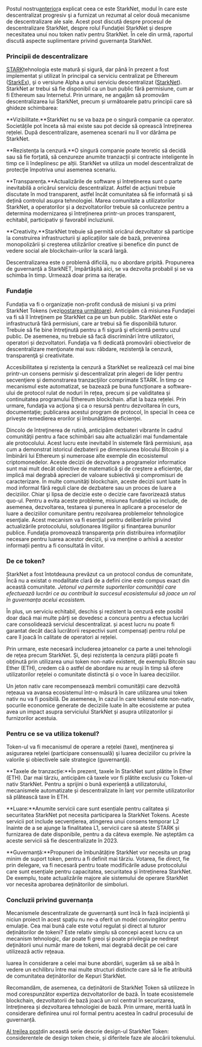 Postul nostru[anterior](https://medium.com/@starkware/part-1-starknet-sovereignty-a-decentralization-proposal-bca3e98a01ef)a explicat ceea ce este StarkNet, modul în care este descentralizat progresiv şi a furnizat un rezumat al celor două mecanisme de descentralizare ale sale. Acest post discută despre procesul de descentralizare StarkNet, despre rolul Fundaţiei StarkNet şi despre necesitatea unui nou token nativ pentru StarkNet. În cele din urmă, raportul discută aspecte suplimentare privind guvernanța StarkNet.

### Principii de descentralizare

[STARK](https://eprint.iacr.org/2018/046.pdf)tehnologia este matură și sigură, dar până în prezent a fost implementat și utilizat în principal ca serviciu centralizat pe Ethereum ([StarkEx](https://starkware.co/starkex/)), şi o versiune Alpha a unui serviciu descentralizat ([StarkNet](https://starkware.co/starknet/)). StarkNet ar trebui să fie disponibil ca un bun public fără permisiune, cum ar fi Ethereum sau Internetul. Prin urmare, ne angajăm să promovăm descentralizarea lui StarkNet, precum și următoarele patru principii care să ghideze schimbarea:

**Vizibilitate.**StarkNet nu se va baza pe o singură companie ca operator. Societățile pot înceta să mai existe sau pot decide să oprească întreținerea rețelei. După descentralizare, asemenea scenarii nu îl vor dărâma pe StarkNet.

**Rezistența la cenzură.**O singură companie poate teoretic să decidă sau să fie forțată, să cenzureze anumite tranzacții și contracte inteligente în timp ce îi îndeplinesc pe alții. StarkNet va utiliza un model descentralizat de protecţie împotriva unui asemenea scenariu.

**Transparența.**Actualizările de software și întreținerea sunt o parte inevitabilă a oricărui serviciu descentralizat. Astfel de acțiuni trebuie discutate în mod transparent, astfel încât comunitatea să fie informată și să dețină controlul asupra tehnologiei. Marea comunitate a utilizatorilor StarkNet, a operatorilor și a dezvoltatorilor trebuie să conlucreze pentru a determina modernizarea și întreținerea printr-un proces transparent, echitabil, participativ și favorabil incluziunii.

**Creativity.**StarkNet trebuie să permită oricărui dezvoltator să participe la construirea infrastructurii şi aplicaţiilor sale de bază, prevenirea monopolizării și creșterea utilizărilor creative și benefice din punct de vedere social ale blockchain-urilor la scară largă.

Descentralizarea este o problemă dificilă, nu o abordare pripită. Propunerea de guvernanță a StarkNET, împărtășită aici, se va dezvolta probabil și se va schimba în timp. Urmează doar prima sa iteraţie.

### Fundație

Fundația va fi o organizație non-profit condusă de misiuni și va primi StarkNet Tokens (vezi[postarea următoare](https://medium.com/@starkware/part-3-starknet-token-design-5cc17af066c6)). Anticipăm că misiunea Fundaţiei va fi să îl întreţinem pe StarkNet ca pe un bun public. StarkNet este o infrastructură fără permisiuni, care ar trebui să fie disponibilă tuturor. Trebuie să fie bine întreţinută pentru a fi sigură şi eficientă pentru uzul public. De asemenea, nu trebuie să facă discriminări între utilizatori, operatori și dezvoltatori. Fundaţia va fi dedicată promovării obiectivelor de descentralizare menţionate mai sus: răbdare, rezistenţă la cenzură, transparenţă şi creativitate.

Accesibilitatea şi rezistenţa la cenzură a StarkNet se realizează cel mai bine printr-un consens permisiv şi descentralizat prin alegeri de lider pentru secvenţiere şi demonstrarea tranzacţiilor comprimate STARK. În timp ce mecanismul este automatizat, se bazează pe buna funcționare a software-ului de protocol rulat de noduri în rețea, precum și pe validitatea și continuitatea programului Ethereum blockchain. aflat la baza rețelei. Prin urmare, fundaţia va acţiona şi ca o resursă pentru dezvoltarea în curs, documentaţie; publicarea acestui program de protocol, în special în ceea ce privește remedierea erorilor și îmbunătățirea eficienței.

Dincolo de întreţinerea de rutină, anticipăm dezbateri vibrante în cadrul comunităţii pentru a face schimbări sau alte actualizări mai fundamentale ale protocolului. Acest lucru este inevitabil în sistemele fără permisiuni, așa cum a demonstrat istoricul dezbaterii pe dimensiunea blocului Bitcoin și a îmbinării lui Ethereum și numeroase alte exemple din ecosistemul criptomonedelor. Aceste decizii de dezvoltare a programelor informatice sunt mai mult decât obiective de matematică şi de creştere a eficienţei, dar implică mai degrabă aprecieri de valoare subiectivă şi compromisuri de caracterizare. În multe comunități blockchain, aceste decizii sunt luate în mod informal fără reguli clare de dezbatere sau un proces de luare a deciziilor. Chiar şi lipsa de decizie este o decizie care favorizează status quo-ul. Pentru a evita aceste probleme, misiunea fundaţiei va include, de asemenea, dezvoltarea, testarea şi punerea în aplicare a proceselor de luare a deciziilor comunitare pentru rezolvarea problemelor tehnologice esenţiale. Acest mecanism va fi esențial pentru deliberările privind actualizările protocolului, soluționarea litigiilor și finanțarea bunurilor publice. Fundaţia promovează transparenţa prin distribuirea informaţiilor necesare pentru luarea acestor decizii, și va menține o arhivă a acestor informații pentru a fi consultată în viitor.

### De ce token?

StarkNet a fost întotdeauna prevăzut ca un protocol condus de comunitate, Încă nu a existat o modalitate clară de a defini cine este compus exact din această comunitate. *Jetonul va permite suporterilor comunității care efectuează lucrări ce au contribuit la succesul ecosistemului să joace un rol în guvernanța acelui ecosistem.*

În plus, un serviciu echitabil, deschis și rezistent la cenzură este posibil doar dacă mai multe părți se dovedesc a concura pentru a efectua lucrări care consolidează serviciul descentralizat. și acest lucru nu poate fi garantat decât dacă lucrătorii respectivi sunt compensați pentru rolul pe care îl joacă în calitate de operatori ai rețelei.

Prin urmare, este necesară includerea jetoanelor ca parte a unei tehnologii de reţea precum StarkNet. Și, deși rezistența la cenzura plății poate fi obținută prin utilizarea unui token non-nativ existent, de exemplu Bitcoin sau Ether (ETH), credem că o astfel de abordare nu ar reuși în timp să ofere utilizatorilor rețelei o comunitate distinctă și o voce în luarea deciziilor.

Un jeton nativ care recompensează membrii comunității care dezvoltă rețeaua va avansa ecosistemul într-o măsură în care utilizarea unui token nativ nu va fi posibilă. De asemenea, în cazul în care tokenul este non-nativ, șocurile economice generate de deciziile luate în alte ecosisteme ar putea avea un impact asupra serviciului StarkNet și asupra utilizatorilor și furnizorilor acestuia.

### Pentru ce se va utiliza tokenul?

Token-ul va fi mecanismul de operare a rețelei (taxe), menţinerea şi asigurarea reţelei (participare consensuală) şi luarea deciziilor cu privire la valorile şi obiectivele sale strategice (guvernanţă).

**Taxele de tranzacție:**În prezent, taxele în StarkNet sunt plătite în Ether (ETH). Dar mai târziu, anticipăm că taxele vor fi plătite exclusiv cu Token-ul nativ StarkNet. Pentru a sprijini o bună experiență a utilizatorului, mecanismele automatizate și descentralizate în lanț vor permite utilizatorilor să plătească taxe în ETH.

**Luare:**Anumite servicii care sunt esențiale pentru calitatea și securitatea StarkNet pot necesita participarea la StarkNet Tokens. Aceste servicii pot include secvențierea, atingerea unui consens temporar L2 înainte de a se ajunge la finalitatea L1, servicii care să ateste STARK și furnizarea de date disponibile, pentru a da câteva exemple. Ne aşteptăm ca aceste servicii să fie descentralizate în 2023.

**Guvernanță:**Propuneri de îmbunătățire StarkNet vor necesita un prag minim de suport token, pentru a fi definit mai târziu. Votarea, fie direct, fie prin delegare, va fi necesară pentru toate modificările aduse protocolului care sunt esențiale pentru capacitatea, securitatea și întreținerea StarkNet. De exemplu, toate actualizările majore ale sistemului de operare StarkNet vor necesita aprobarea deținătorilor de simboluri.

### Concluzii privind guvernanța

Mecanismele descentralizate de guvernanță sunt încă în fază incipientă și niciun proiect în acest spațiu nu ne-a oferit un model convingător pentru emulație. Cea mai bună cale este votul regulat și direct al tuturor deținătorilor de tokeni? Este relativ simplu să concepi acest lucru ca un mecanism tehnologic, dar poate fi greoi şi poate privilegia pe nedrept deţinătorii unui număr mare de tokeni, mai degrabă decât pe cei care utilizează activ reţeaua.

luarea în considerare a celei mai bune abordări, sugerăm să se aibă în vedere un echilibru între mai multe structuri distincte care să le fie atribuită de comunitatea deținătorilor de Kepuri StarkNet.

Recomandăm, de asemenea, ca deținătorii de StarkNet Token să utilizeze în mod corespunzător expertiza dezvoltatorilor de bază. În toate ecosistemele blockchain, dezvoltatorii de bază joacă un rol central în securizarea, întreținerea și dezvoltarea tehnologiei de bază. Prin urmare, merită luată în considerare definirea unui rol formal pentru acestea în cadrul procesului de guvernanță.

[Al treilea post](https://medium.com/@starkware/part-3-starknet-token-design-5cc17af066c6)din această serie descrie design-ul StarkNet Token: considerentele de design token cheie, și diferitele faze ale alocării tokenului.